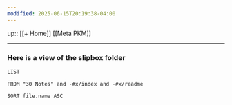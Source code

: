 ```yaml
---
modified: 2025-06-15T20:19:38-04:00
---
```

up:: [[+ Home]] [[Meta PKM]]

---

### Here is a view of the slipbox folder

``` dataview
LIST

FROM "30 Notes" and -#x/index and -#x/readme

SORT file.name ASC
```
